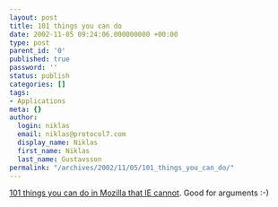 ```yaml
---
layout: post
title: 101 things you can do
date: 2002-11-05 09:24:06.000000000 +00:00
type: post
parent_id: '0'
published: true
password: ''
status: publish
categories: []
tags:
- Applications
meta: {}
author:
  login: niklas
  email: niklas@protocol7.com
  display_name: Niklas
  first_name: Niklas
  last_name: Gustavsson
permalink: "/archives/2002/11/05/101_things_you_can_do/"
---
```

[101 things you can do in Mozilla that IE cannot](http://www.xulplanet.com/ndeakin/arts/reasons.html). Good for arguments :-)


